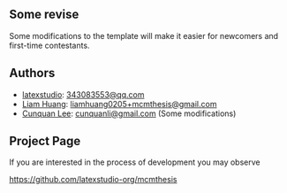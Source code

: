 ## Some revise

Some modifications to the template will make it easier for newcomers and first-time contestants.

## Authors

* [latexstudio][latexstudio]: 343083553@qq.com
* [Liam Huang][liam-ctan]: liamhuang0205+mcmthesis@gmail.com
* [Cunquan Lee](Cunquan-Lee): cunquanli@gmail.com (Some modifications)

## Project Page

If you are interested in the process of development you may observe

<https://github.com/latexstudio-org/mcmthesis>

[latexstudio]: http://www.latexstudio.net/
[liam-ctan]: http://www.ctan.org/author/huang-l
